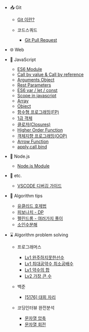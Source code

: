 - :outbox_tray: Git

  - [Git 이란?](./docs/git/2019-04-04-AboutGit.md)
  
  - 코드스쿼드
    - [Git Pull Request](./docs/git/2019-04-04-CodeSquad_GitPR_Guide.md "Git PR")

- :globe_with_meridians: Web

- :lemon: JavaScript

  - [ES6 Module](./docs/javascript/2019-04-05-ES6Module.md)
  - [Call by value & Call by reference](./docs/javascript/2019-04-08-CallByValue&CallByReference.md)
  - [Arguments Object](./docs/javascript/2019-04-08-FunctionArguments.md)
  - [Rest Parameters](./docs/javascript/2019-04-08-RestParameters.md)
  - [ES6 var / let / const](./docs/javascript/2019-04-10-ES6-var-let-const.md)
  - [Scope in javascript](./docs/javascript/2019-04-10-JavascriptScope.md)
  - [Array](./docs/javascript/2019-04-12-Array.md)
  - [Object](./docs/javascript/2019-04-12-Object.md)
  - [함수형 프로그래밍(FP)](./docs/javascript/2019-04-15-FunctionalProgramming.md)
  - [1급 객체](./docs/javascript/2019-04-16-FirstClassObject&Function.md)
  - [클로저(Closures)](./docs/javascript/2019-04-17-Closure.md)
  - [Higher Order Function](./docs/javascript/2019-04-28-HigherOrderFunction.md)
  - [객체지향 프로그래밍(OOP)](./docs/javascript/2019-04-28-JS_OOP.md)
  - [Arrow Function](./docs/javascript/2019-05-17-ArrowFunction.md)
  - [apply,call,bind](./docs/javascript/2019-05-18-apply_call_bind.md)

- :green_apple: Node.js
  
  - [Node.js Module](./docs/nodejs/2019-04-05-nodejs-NodejsModule.md)

- :thought_balloon: etc.

  - [VSCODE 디버깅 가이드](./docs/etc/2019-04-05-VSCode_Debugging_Guide.md)

- :eyes: Algorithm tips
  
    - [유클리드 호제법](./docs/algorithm_tips/2019-01-30-AT-Euclidean%20algorithm.md)
    - [피보나치 - DP](./docs/algorithm_tips/2019-03-22-AT-fibonacci-by-DP.md)
    - [펠린드롬 - 여러가지 풀이](./docs/algorithm_tips/2019-05-03-AT-palindrome_summary.md)
    - [소인수분해](./docs/algorithm_tips/2019-05-08-AT-fractional_decomposition.md)
  
- :hourglass: Algorithm problem solving
    
    - 프로그래머스
        - [Lv1 완주하지못한선수](./docs/algorithm_problem_solving/2019-01-24-AT-list_comparison.md)
        - [Lv1 최대공약수 최소공배수](./docs/algorithm_problem_solving/2019-01-30-AT-gcdlcm.md)
        - [Lv1 약수의 합](./docs/algorithm_problem_solving/2019-02-14-AT-sum_divisor.md)
        - [Lv2 가장 큰 수](./docs/algorithm_problem_solving/2019-05-20-AT-the_biggest_number.md)
    - 백준
        - [[5176] 대회 자리](./docs/algorithm_problem_solving/2019-05-19-AT-set_seat.md)
    
    - 코딩인터뷰 완전분석
        - [문자열 압축](docs/algorithm_problem_solving/2019-02-05-AT-str_compression.md)
        - [문자열 회전](docs/algorithm_problem_solving/2019-02-04-AT-rotate_string.md)
